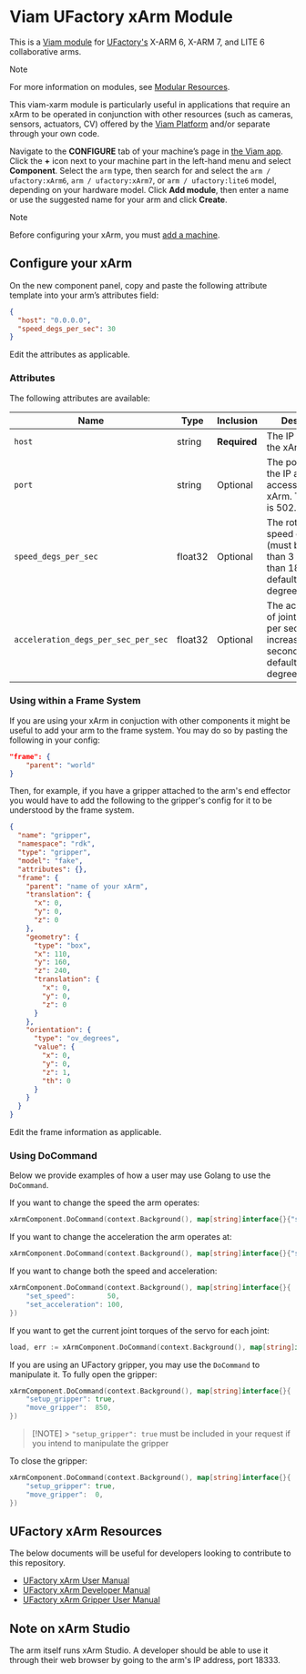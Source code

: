 # Viam UFactory xArm Module

This is a [Viam module](https://docs.viam.com/how-tos/create-module/) for [UFactory's](https://www.ufactory.cc/) X-ARM 6, X-ARM 7, and LITE 6 collaborative arms.

> [!NOTE]
> For more information on modules, see [Modular Resources](https://docs.viam.com/registry/#modular-resources).

This viam-xarm module is particularly useful in applications that require an xArm to be operated in conjunction with other resources (such as cameras, sensors, actuators, CV) offered by the [Viam Platform](https://www.viam.com/) and/or separate through your own code.

Navigate to the **CONFIGURE** tab of your machine’s page in [the Viam app](https://app.viam.com/). Click the **+** icon next to your machine part in the left-hand menu and select **Component**. Select the `arm` type, then search for and select the `arm / ufactory:xArm6`, `arm / ufactory:xArm7`, or `arm / ufactory:lite6` model, depending on your hardware model. Click **Add module**, then enter a name or use the suggested name for your arm and click **Create**.

> [!NOTE]
> Before configuring your xArm, you must [add a machine](https://docs.viam.com/fleet/machines/#add-a-new-machine).

## Configure your xArm

On the new component panel, copy and paste the following attribute template into your arm’s attributes field:

```json
{
  "host": "0.0.0.0",
  "speed_degs_per_sec": 30
}
```

Edit the attributes as applicable.

### Attributes

The following attributes are available:

| Name                                | Type    | Inclusion    | Description                                                                                                      |
| ----------------------------------- | ------- | ------------ | ---------------------------------------------------------------------------------------------------------------- |
| `host`                              | string  | **Required** | The IP address of the xArm.                                                                                      |
| `port`                              | string  | Optional     | The port at which the IP address accesses the xArm. The default is 502.                                          |
| `speed_degs_per_sec`                | float32 | Optional     | The rotational speed of the joints (must be greater than 3 and less than 180). The default is 50 degrees/second. |
| `acceleration_degs_per_sec_per_sec` | float32 | Optional     | The acceleration of joints in radians per second increase per second. The default is 100 degrees/second^2        |

### Using within a Frame System

If you are using your xArm in conjuction with other components it might be useful to add your arm to the frame system. You may do so by pasting the following in your config:

```json
"frame": {
    "parent": "world"
}
```

Then, for example, if you have a gripper attached to the arm's end effector you would have to add the following to the gripper's config for it to be understood by the frame system.

```json
{
  "name": "gripper",
  "namespace": "rdk",
  "type": "gripper",
  "model": "fake",
  "attributes": {},
  "frame": {
    "parent": "name of your xArm",
    "translation": {
      "x": 0,
      "y": 0,
      "z": 0
    },
    "geometry": {
      "type": "box",
      "x": 110,
      "y": 160,
      "z": 240,
      "translation": {
        "x": 0,
        "y": 0,
        "z": 0
      }
    },
    "orientation": {
      "type": "ov_degrees",
      "value": {
        "x": 0,
        "y": 0,
        "z": 1,
        "th": 0
      }
    }
  }
}
```

Edit the frame information as applicable.

### Using DoCommand

Below we provide examples of how a user may use Golang to use the `DoCommand`.

If you want to change the speed the arm operates:

```go
xArmComponent.DoCommand(context.Background(), map[string]interface{}{"set_speed": 50})
```

If you want to change the acceleration the arm operates at:

```go
xArmComponent.DoCommand(context.Background(), map[string]interface{}{"set_acceleration": 100})
```

If you want to change both the speed and acceleration:

```go
xArmComponent.DoCommand(context.Background(), map[string]interface{}{
    "set_speed":        50,
    "set_acceleration": 100,
})
```

If you want to get the current joint torques of the servo for each joint:

```go
load, err := xArmComponent.DoCommand(context.Background(), map[string]interface{}{"load": ""})
```

If you are using an UFactory gripper, you may use the `DoCommand` to manipulate it.
To fully open the gripper:

```go
xArmComponent.DoCommand(context.Background(), map[string]interface{}{
    "setup_gripper": true,
    "move_gripper":  850,
})
```

> [!NOTE] > `"setup_gripper": true` must be included in your request if you intend to manipulate the gripper

To close the gripper:

```go
xArmComponent.DoCommand(context.Background(), map[string]interface{}{
    "setup_gripper": true,
    "move_gripper":  0,
})
```

## UFactory xArm Resources

The below documents will be useful for developers looking to contribute to this repository.

- [UFactory xArm User Manual](https://www.ufactory.cc/wp-content/uploads/2023/05/xArm-User-Manual-V2.0.0.pdf)
- [UFactory xArm Developer Manual](https://www.ufactory.cc/wp-content/uploads/2023/04/xArm-Developer-Manual-V1.10.0.pdf)
- [UFactory xArm Gripper User Manual](http://download.ufactory.cc/xarm/tool/Gripper%20User%20Manual.pdf?v=1594857600061)

## Note on xArm Studio

The arm itself runs xArm Studio. A developer should be able to use it through their web browser by going to the arm's IP address, port 18333.
